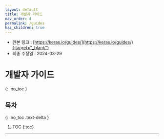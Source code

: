 ```yaml
---
layout: default
title: 개발자 가이드
nav_order: 4
permalink: /guides
has_children: true
---
```


* 원본 링크 : [https://keras.io/guides/](https://keras.io/guides/){:target="_blank"}
* 최종 수정일 : 2024-03-29

# 개발자 가이드
{: .no_toc }

## 목차
{: .no_toc .text-delta }

1. TOC
{:toc}

---
